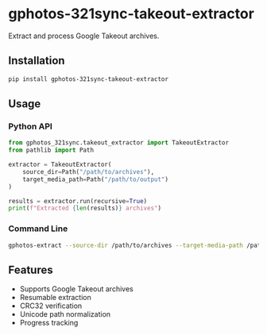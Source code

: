 # gphotos-321sync-takeout-extractor

Extract and process Google Takeout archives.

## Installation

```bash
pip install gphotos-321sync-takeout-extractor
```

## Usage

### Python API

```python
from gphotos_321sync.takeout_extractor import TakeoutExtractor
from pathlib import Path

extractor = TakeoutExtractor(
    source_dir=Path("/path/to/archives"),
    target_media_path=Path("/path/to/output")
)

results = extractor.run(recursive=True)
print(f"Extracted {len(results)} archives")
```

### Command Line

```bash
gphotos-extract --source-dir /path/to/archives --target-media-path /path/to/output
```

## Features

- Supports Google Takeout archives
- Resumable extraction
- CRC32 verification
- Unicode path normalization
- Progress tracking
